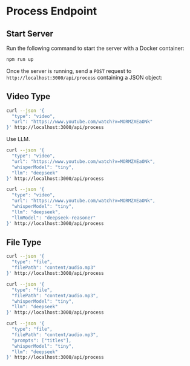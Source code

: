 # Process Endpoint

## Start Server

Run the following command to start the server with a Docker container:

```bash
npm run up
```

Once the server is running, send a `POST` request to `http://localhost:3000/api/process` containing a JSON object:

## Video Type

```bash
curl --json '{
  "type": "video",
  "url": "https://www.youtube.com/watch?v=MORMZXEaONk"
}' http://localhost:3000/api/process
```

Use LLM.

```bash
curl --json '{
  "type": "video",
  "url": "https://www.youtube.com/watch?v=MORMZXEaONk",
  "whisperModel": "tiny",
  "llm": "deepseek"
}' http://localhost:3000/api/process
```

```bash
curl --json '{
  "type": "video",
  "url": "https://www.youtube.com/watch?v=MORMZXEaONk",
  "whisperModel": "tiny",
  "llm": "deepseek",
  "llmModel": "deepseek-reasoner"
}' http://localhost:3000/api/process
```

## File Type

```bash
curl --json '{
  "type": "file",
  "filePath": "content/audio.mp3"
}' http://localhost:3000/api/process
```

```bash
curl --json '{
  "type": "file",
  "filePath": "content/audio.mp3",
  "whisperModel": "tiny",
  "llm": "deepseek"
}' http://localhost:3000/api/process
```

```bash
curl --json '{
  "type": "file",
  "filePath": "content/audio.mp3",
  "prompts": ["titles"],
  "whisperModel": "tiny",
  "llm": "deepseek"
}' http://localhost:3000/api/process
```